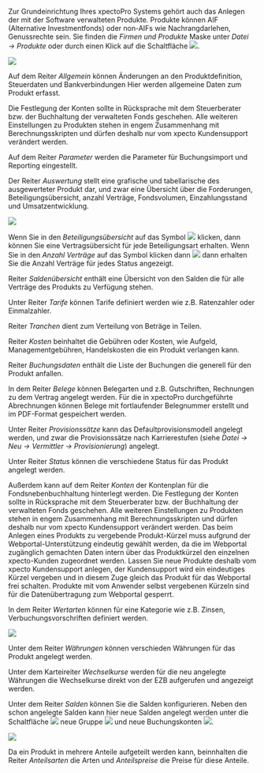 Zur Grundeinrichtung Ihres xpectoPro Systems gehört auch das Anlegen der mit der Software verwalteten Produkte. 
Produkte können  AIF (Alternative Investmentfonds) oder non-AIFs wie Nachrangdarlehen, Genussrechte sein. 
Sie finden die *Firmen und Produkte* Maske  unter *Datei → Produkte* oder durch einen Klick auf die Schaltfläche ![](http://xpecto.github.io/docs/img/img_1425984359021.png).

![](http://xpecto.github.io/docs/img/img_1425985199858.png)

Auf dem Reiter *Allgemein* können Änderungen an den Produktdefinition, Steuerdaten und Bankverbindungen  Hier werden allgemeine Daten zum Produkt erfasst. 
 
Die Festlegung der Konten sollte in Rücksprache mit dem Steuerberater bzw. der Buchhaltung der verwalteten Fonds geschehen. Alle weiteren Einstellungen zu Produkten stehen in engem Zusammenhang mit Berechnungsskripten und dürfen deshalb nur vom xpecto Kundensupport verändert werden. 

Auf dem Reiter *Parameter* werden die Parameter für Buchungsimport und Reporting eingestellt.

Der Reiter *Auswertung* stellt eine grafische und tabellarische des ausgewerteter Produkt dar, und zwar eine Übersicht über die Forderungen, Beteiligungsübersicht, anzahl Verträge, Fondsvolumen, Einzahlungsstand und Umsatzentwicklung.

![](http://xpecto.github.io/docs/img/img_1432642241442.png)

Wenn Sie in den *Beteiligungsübersicht* auf das Symbol ![](http://xpecto.github.io/docs/img/img_1432642464823.png) klicken, dann können Sie eine Vertragsübersicht für jede Beteiligungsart erhalten.
Wenn Sie in den *Anzahl Verträge* auf das Symbol klicken dann ![](http://xpecto.github.io/docs/img/img_1432642464823.png) dann erhalten Sie die Anzahl Verträge für jedes Status angezeigt.

Reiter *Saldenübersicht* enthält eine Übersicht von den Salden die für alle Verträge des Produkts zu Verfügung stehen. 

Unter Reiter *Tarife* können Tarife definiert werden wie z.B. Ratenzahler oder Einmalzahler.

Reiter *Tranchen* dient zum  Verteilung von Beträge in Teilen.

Reiter *Kosten* beinhaltet die Gebühren oder Kosten, wie Aufgeld, Managementgebühren, Handelskosten die ein Produkt verlangen kann. 

Reiter *Buchungsdaten* enthält die Liste der Buchungen  die generell für den Produkt anfallen. 

In dem Reiter *Belege* können Belegarten und z.B. Gutschriften, Rechnungen zu dem Vertrag angelegt werden. Für die in xpectoPro durchgeführte Abrechnungen können Belege mit fortlaufender Belegnummer erstellt und im PDF-Format gespeichert werden. 

Unter Reiter *Provisionssätze* kann das Defaultprovisionsmodell angelegt werden, und zwar die Provisionssätze nach Karrierestufen (siehe *Datei → Neu → Vermittler → Provisionierung*) angelegt.

Unter Reiter *Status* können die verschiedene Status für das Produkt angelegt werden.

Außerdem kann auf dem Reiter *Konten* der Kontenplan für die Fondsnebenbuchhaltung hinterlegt werden. Die Festlegung der Konten sollte in Rücksprache mit dem Steuerberater bzw. der Buchhaltung der verwalteten Fonds geschehen. 
Alle weiteren Einstellungen zu Produkten stehen in engem Zusammenhang mit Berechnungsskripten und dürfen deshalb nur vom xpecto Kundensupport verändert werden. 
Das beim Anlegen eines Produkts zu vergebende Produkt-Kürzel muss aufgrund der Webportal-Unterstützung eindeutig gewählt werden, da die im Webportal zugänglich gemachten Daten intern über das Produktkürzel den einzelnen xpecto-Kunden zugeordnet werden. 
Lassen Sie neue Produkte deshalb vom xpecto Kundensupport anlegen, der Kundensupport wird ein eindeutiges Kürzel vergeben und in diesem Zuge gleich das Produkt für das Webportal frei schalten. Produkte mit vom Anwender selbst vergebenen Kürzeln sind für die Datenübertragung zum Webportal gesperrt. 

In dem Reiter *Wertarten* können für eine Kategorie wie z.B. Zinsen, Verbuchungsvorschriften definiert werden.

![](http://xpecto.github.io/docs/img/img_1439200560588.png)

Unter dem Reiter *Währungen* können verschieden Währungen für das Produkt angelegt werden.

Unter dem Karteireiter *Wechselkurse* werden für die neu angelegte Währungen die Wechselkurse direkt von der EZB aufgerufen und angezeigt werden.

Unter dem Reiter *Salden* können Sie die Salden konfigurieren. Neben den schon angelegte Salden kann hier neue Salden angelegt werden unter die Schaltfläche ![](http://xpecto.github.io/docs/img/img_1426517966548.png) neue Gruppe ![](http://xpecto.github.io/docs/img/img_1426518057250.png) und neue Buchungskonten ![](http://xpecto.github.io/docs/img/img_1426518083903.png).

![](http://xpecto.github.io/docs/img/img_1439907922316.png)

Da ein Produkt  in mehrere Anteile aufgeteilt werden kann, beinnhalten die Reiter *Anteilsarten* die Arten und *Anteilspreise* die Preise für diese Anteile.